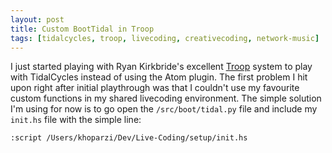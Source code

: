 ```yaml
---
layout: post
title: Custom BootTidal in Troop
tags: [tidalcycles, troop, livecoding, creativecoding, network-music]
---
```


I just started playing with Ryan Kirkbride's excellent [Troop](https://github.com/Qirky/Troop) system to play with TidalCycles instead of using the Atom plugin. The first problem I hit upon right after initial playthrough was that I couldn't use my favourite custom functions in my shared livecoding environment. The simple solution I'm using for now is to go open the ```/src/boot/tidal.py``` file and include my ```init.hs``` file with the simple line:

```
:script /Users/khoparzi/Dev/Live-Coding/setup/init.hs
```
